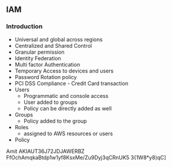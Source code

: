 

## IAM

### Introduction

 - Universal and global across regions
 - Centralized and Shared Control
 - Granular permission
 - Identity Federation
 - Multi factor Authentication
 - Temporary Access to devices and users
 - Password Rotation policy
 - PCI DSS Compliance - Credit Card transaction
 - Users
	 - Programmatic and console access
	 - User added to groups
	 - Policy can be directly added as well
 -  Groups
	- Policy added to the group
 - Roles
	 - assigned to AWS resources or users
 - Policy

Amit
AKIAUT36J72JDJAWERBZ
 FfOchAmqkaBtdp1w1yf8KsxMe/Zu9Dyj3qCRnUK5
3{1W8*y8)qC]
<!--stackedit_data:
eyJoaXN0b3J5IjpbNjMzNTUzOTc0LC03ODA4OTAzMTYsLTQ1Mz
c1NzM0NiwxMTcyODk5NjQ1XX0=
-->